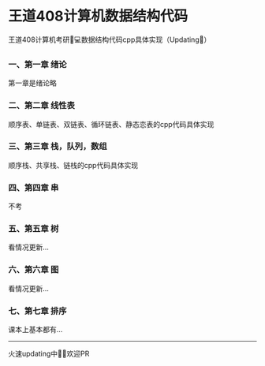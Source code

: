 # 王道408计算机数据结构代码
王道408计算机考研💯💻数据结构代码cpp具体实现（Updating🚀）

### 一、第一章 绪论

第一章是绪论略

### 二、第二章 线性表

顺序表、单链表、双链表、循环链表、静态恋表的cpp代码具体实现

### 三、第三章 栈，队列，数组

顺序栈、共享栈、链栈的cpp代码具体实现

### 四、第四章 串

不考

### 五、第五章 树

看情况更新...

### 六、第六章 图

看情况更新...

### 七、第七章 排序

课本上基本都有...

---

火速updating中🚀🚀欢迎PR

